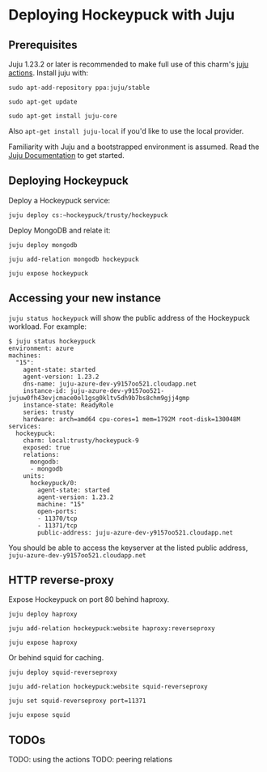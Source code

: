 # Deploying Hockeypuck with Juju

## Prerequisites

Juju 1.23.2 or later is recommended to make full use of this charm's [juju
actions](https://jujucharms.com/docs/stable/actions). Install juju with:

`sudo apt-add-repository ppa:juju/stable`

`sudo apt-get update`

`sudo apt-get install juju-core`

Also `apt-get install juju-local` if you'd like to use the local provider.

Familiarity with Juju and a bootstrapped environment is assumed. Read the [Juju
Documentation](https://jujucharms.com/docs/) to get started.

## Deploying Hockeypuck

Deploy a Hockeypuck service:

`juju deploy cs:~hockeypuck/trusty/hockeypuck`

Deploy MongoDB and relate it:

`juju deploy mongodb`

`juju add-relation mongodb hockeypuck`

`juju expose hockeypuck`

## Accessing your new instance

`juju status hockeypuck` will show the public address of the Hockeypuck
workload. For example:

```
$ juju status hockeypuck
environment: azure
machines:
  "15":
    agent-state: started
    agent-version: 1.23.2
    dns-name: juju-azure-dev-y9157oo521.cloudapp.net
    instance-id: juju-azure-dev-y9157oo521-jujuw0fh43evjcmace0ol1gsg0kltv5dh9b7bs8chm9gjj4gmp
    instance-state: ReadyRole
    series: trusty
    hardware: arch=amd64 cpu-cores=1 mem=1792M root-disk=130048M
services:
  hockeypuck:
    charm: local:trusty/hockeypuck-9
    exposed: true
    relations:
      mongodb:
      - mongodb
    units:
      hockeypuck/0:
        agent-state: started
        agent-version: 1.23.2
        machine: "15"
        open-ports:
        - 11370/tcp
        - 11371/tcp
        public-address: juju-azure-dev-y9157oo521.cloudapp.net
```

You should be able to access the keyserver at the listed public address,
`juju-azure-dev-y9157oo521.cloudapp.net`

## HTTP reverse-proxy

Expose Hockeypuck on port 80 behind haproxy.

`juju deploy haproxy`

`juju add-relation hockeypuck:website haproxy:reverseproxy`

`juju expose haproxy`

Or behind squid for caching.

`juju deploy squid-reverseproxy`

`juju add-relation hockeypuck:website squid-reverseproxy`

`juju set squid-reverseproxy port=11371`

`juju expose squid`

## TODOs
TODO: using the actions
TODO: peering relations

